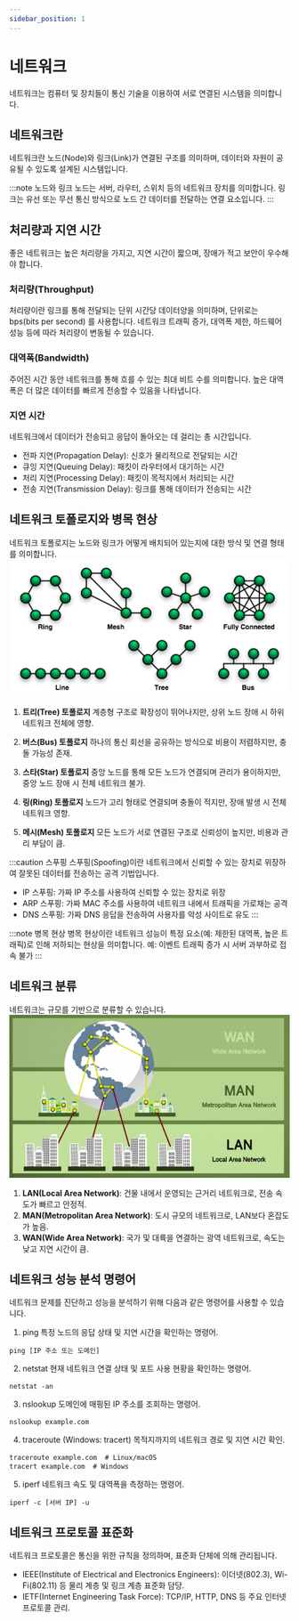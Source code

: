 ```yaml
---
sidebar_position: 1
---
```


# 네트워크

네트워크는 컴퓨터 및 장치들이 통신 기술을 이용하여 서로 연결된 시스템을 의미합니다.

## 네트워크란
네트워크란 노드(Node)와 링크(Link)가 연결된 구조를 의미하며, 데이터와 자원이 공유될 수 있도록 설계된 시스템입니다.

:::note 노드와 링크
노드는 서버, 라우터, 스위치 등의 네트워크 장치를 의미합니다. 
링크는 유선 또는 무선 통신 방식으로 노드 간 데이터를 전달하는 연결 요소입니다. 
:::

## 처리량과 지연 시간
좋은 네트워크는 높은 처리량을 가지고, 지연 시간이 짧으며, 장애가 적고 보안이 우수해야 합니다.

### 처리량(Throughput)

처리량이란 링크를 통해 전달되는 단위 시간당 데이터양을 의미하며, 단위로는 bps(bits per second) 를 사용합니다.
네트워크 트래픽 증가, 대역폭 제한, 하드웨어 성능 등에 따라 처리량이 변동될 수 있습니다.

### 대역폭(Bandwidth)
주어진 시간 동안 네트워크를 통해 흐를 수 있는 최대 비트 수를 의미합니다. 높은 대역폭은 더 많은 데이터를 빠르게 전송할 수 있음을 나타냅니다.

### 지연 시간
네트워크에서 데이터가 전송되고 응답이 돌아오는 데 걸리는 총 시간입니다.
- 전파 지연(Propagation Delay): 신호가 물리적으로 전달되는 시간
- 큐잉 지연(Queuing Delay): 패킷이 라우터에서 대기하는 시간
- 처리 지연(Processing Delay): 패킷이 목적지에서 처리되는 시간
- 전송 지연(Transmission Delay): 링크를 통해 데이터가 전송되는 시간

## 네트워크 토폴로지와 병목 현상
네트워크 토폴로지는 노드와 링크가 어떻게 배치되어 있는지에 대한 방식 및 연결 형태를 의미합니다.
![네트워크 토폴리지](/img/NetworkTopologies.png)

1. **트리(Tree) 토폴로지**
계층형 구조로 확장성이 뛰어나지만, 상위 노드 장애 시 하위 네트워크 전체에 영향.
2. **버스(Bus) 토폴로지**
하나의 통신 회선을 공유하는 방식으로 비용이 저렴하지만, 충돌 가능성 존재.

3. **스타(Star) 토폴로지**
중앙 노드를 통해 모든 노드가 연결되며 관리가 용이하지만, 중앙 노드 장애 시 전체 네트워크 불가.

4. **링(Ring) 토폴로지**
노드가 고리 형태로 연결되며 충돌이 적지만, 장애 발생 시 전체 네트워크 영향.

5. **메시(Mesh) 토폴로지**
모든 노드가 서로 연결된 구조로 신뢰성이 높지만, 비용과 관리 부담이 큼.

:::caution 스푸핑
스푸핑(Spoofing)이란 네트워크에서 신뢰할 수 있는 장치로 위장하여 잘못된 데이터를 전송하는 공격 기법입니다.
- IP 스푸핑: 가짜 IP 주소를 사용하여 신뢰할 수 있는 장치로 위장
- ARP 스푸핑: 가짜 MAC 주소를 사용하여 네트워크 내에서 트래픽을 가로채는 공격
- DNS 스푸핑: 가짜 DNS 응답을 전송하여 사용자를 악성 사이트로 유도 
:::


:::note 병목 현상
병목 현상이란 네트워크 성능이 특정 요소(예: 제한된 대역폭, 높은 트래픽)로 인해 저하되는 현상을 의미합니다. 예: 이벤트 트래픽 증가 시 서버 과부하로 접속 불가 
:::

## 네트워크 분류
네트워크는 규모를 기반으로 분류할 수 있습니다.
![네트워크 분류](/img/network.png)

1. **LAN(Local Area Network)**: 건물 내에서 운영되는 근거리 네트워크로, 전송 속도가 빠르고 안정적.
2. **MAN(Metropolitan Area Network)**: 도시 규모의 네트워크로, LAN보다 혼잡도가 높음.
3. **WAN(Wide Area Network)**: 국가 및 대륙을 연결하는 광역 네트워크로, 속도는 낮고 지연 시간이 큼.


## 네트워크 성능 분석 명령어
네트워크 문제를 진단하고 성능을 분석하기 위해 다음과 같은 명령어를 사용할 수 있습니다.

1. ping
특정 노드의 응답 상태 및 지연 시간을 확인하는 명령어.
```
ping [IP 주소 또는 도메인]
```

2. netstat 
현재 네트워크 연결 상태 및 포트 사용 현황을 확인하는 명령어.
```
netstat -an
```
3. nslookup
도메인에 매핑된 IP 주소를 조회하는 명령어.
```
nslookup example.com
```

4. traceroute (Windows: tracert)
목적지까지의 네트워크 경로 및 지연 시간 확인.
```
traceroute example.com  # Linux/macOS
tracert example.com  # Windows
```

5. iperf
네트워크 속도 및 대역폭을 측정하는 명령어.
```
iperf -c [서버 IP] -u
```


## 네트워크 프로토콜 표준화
네트워크 프로토콜은 통신을 위한 규칙을 정의하며, 표준화 단체에 의해 관리됩니다.

- IEEE(Institute of Electrical and Electronics Engineers): 이더넷(802.3), Wi-Fi(802.11) 등 물리 계층 및 링크 계층 표준화 담당.
- IETF(Internet Engineering Task Force): TCP/IP, HTTP, DNS 등 주요 인터넷 프로토콜 관리.